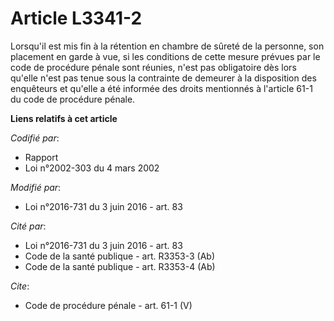 # Article L3341-2

Lorsqu'il est mis fin à la rétention en chambre de sûreté de la personne, son placement en garde à vue, si les conditions de
cette mesure prévues par le code de procédure pénale sont réunies, n'est pas obligatoire dès lors qu'elle n'est pas tenue
sous la contrainte de demeurer à la disposition des enquêteurs et qu'elle a été informée des droits mentionnés à l'article
61-1 du code de procédure pénale.

**Liens relatifs à cet article**

_Codifié par_:

  - Rapport
  - Loi n°2002-303 du 4 mars 2002

_Modifié par_:

  - Loi n°2016-731 du 3 juin 2016 - art. 83

_Cité par_:

  - Loi n°2016-731 du 3 juin 2016 - art. 83
  - Code de la santé publique - art. R3353-3 (Ab)
  - Code de la santé publique - art. R3353-4 (Ab)

_Cite_:

  - Code de procédure pénale - art. 61-1 (V)
